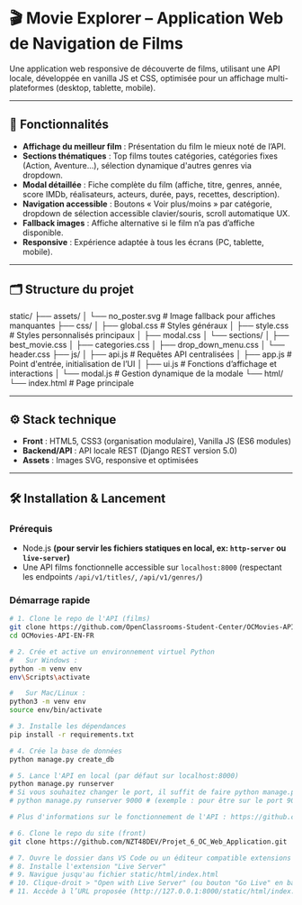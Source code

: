 # 🎬 Movie Explorer – Application Web de Navigation de Films

Une application web responsive de découverte de films, utilisant une API locale, développée en vanilla JS et CSS, optimisée pour un affichage multi-plateformes (desktop, tablette, mobile).

---

## 🚀 Fonctionnalités

- **Affichage du meilleur film** : Présentation du film le mieux noté de l’API.
- **Sections thématiques** : Top films toutes catégories, catégories fixes (Action, Aventure...), sélection dynamique d'autres genres via dropdown.
- **Modal détaillée** : Fiche complète du film (affiche, titre, genres, année, score IMDb, réalisateurs, acteurs, durée, pays, recettes, description).
- **Navigation accessible** : Boutons « Voir plus/moins » par catégorie, dropdown de sélection accessible clavier/souris, scroll automatique UX.
- **Fallback images** : Affiche alternative si le film n’a pas d’affiche disponible.
- **Responsive** : Expérience adaptée à tous les écrans (PC, tablette, mobile).

---

## 🗂️ Structure du projet

static/
├── assets/
│ └── no_poster.svg # Image fallback pour affiches manquantes
├── css/
│ ├── global.css # Styles généraux
│ ├── style.css # Styles personnalisés principaux
│ ├── modal.css 
│ └── sections/
│ ├── best_movie.css
│ ├── categories.css
│ ├── drop_down_menu.css
│ └── header.css
├── js/
│ ├── api.js # Requêtes API centralisées
│ ├── app.js # Point d'entrée, initialisation de l’UI
│ ├── ui.js # Fonctions d’affichage et interactions
│ └── modal.js # Gestion dynamique de la modale
└── html/
└── index.html # Page principale

---

## ⚙️ Stack technique

- **Front** : HTML5, CSS3 (organisation modulaire), Vanilla JS (ES6 modules)
- **Backend/API** : API locale REST (Django REST version 5.0)
- **Assets** : Images SVG, responsive et optimisées

---

## 🛠️ Installation & Lancement

### Prérequis

- Node.js **(pour servir les fichiers statiques en local, ex: `http-server` ou `live-server`)**
- Une API films fonctionnelle accessible sur `localhost:8000` (respectant les endpoints `/api/v1/titles/`, `/api/v1/genres/`)

### Démarrage rapide

```bash
# 1. Clone le repo de l'API (films)
git clone https://github.com/OpenClassrooms-Student-Center/OCMovies-API-EN-FR.git
cd OCMovies-API-EN-FR

# 2. Crée et active un environnement virtuel Python
#   Sur Windows :
python -m venv env
env\Scripts\activate

#   Sur Mac/Linux :
python3 -m venv env
source env/bin/activate

# 3. Installe les dépendances
pip install -r requirements.txt

# 4. Crée la base de données
python manage.py create_db

# 5. Lance l'API en local (par défaut sur localhost:8000)
python manage.py runserver
# Si vous souhaitez changer le port, il suffit de faire python manage.py runserver numéro_port
# python manage.py runserver 9000 # (exemple : pour être sur le port 9000)

# Plus d'informations sur le fonctionnement de l'API : https://github.com/OpenClassrooms-Student-Center/OCMovies-API-EN-FR

# 6. Clone le repo du site (front)
git clone https://github.com/NZT48DEV/Projet_6_OC_Web_Application.git

# 7. Ouvre le dossier dans VS Code ou un éditeur compatible extensions
# 8. Installe l'extension "Live Server"
# 9. Navigue jusqu'au fichier static/html/index.html
# 10. Clique-droit > "Open with Live Server" (ou bouton "Go Live" en bas)
# 11. Accède à l’URL proposée (http://127.0.0.1:8000/static/html/index.html)
